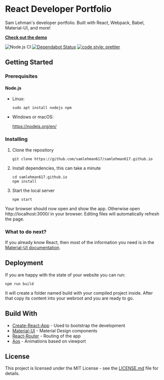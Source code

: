 # React Developer Portfolio
Sam Lehman's developer portfolio. Built with React, Webpack, Babel, Material-UI, and more!

[**Check out the demo**](https://samlehman.me)

![Node.js CI](https://github.com/samlehman617/samlehman617.github.io/workflows/Node.js%20CI/badge.svg)
[![Dependabot Status](https://api.dependabot.com/badges/status?host=github&repo=samlehman617/samlehman617.github.io)](https://dependabot.com)
[![code style: prettier](https://img.shields.io/badge/code_style-prettier-ff69b4.svg)](https://github.com/prettier/prettier)


## Getting Started

### Prerequisites

#### Node.js

* Linux:

   ```
   sudo apt install nodejs npm
   ```

* Windows or macOS:

   https://nodejs.org/en/

### Installing

1. Clone the repository

   ```
   git clone https://github.com/samlehman617/samlehman617.github.io
   ```
2. Install dependencies, this can take a minute

   ```
   cd samlehman617.github.io
   npm install
   ```
3. Start the local server

   ```
   npm start
   ```

Your browser should now open and show the app. Otherwise open http://localhost:3000/ in your browser. Editing files will automatically refresh the page.

### What to do next?

If you already know React, then most of the information you need is in the [Material-UI documentation](https://material-ui.com/getting-started/usage/).

## Deployment

If you are happy with the state of your website you can run:

```
npm run build 
```

It will create a folder named build with your compiled project inside. After that copy its content into your webroot and you are ready to go.

## Build With

* [Create-React-App](https://github.com/facebook/create-react-app) - Used to bootstrap the development
* [Material-UI](https://github.com/mui-org/material-ui) - Material Design components
* [React-Router](https://github.com/ReactTraining/react-router) - Routing of the app
* [Aos](https://github.com/michalsnik/aos) - Animations based on viewport


## License

This project is licensed under the MIT License - see the [LICENSE.md](https://github.com/samlehman617/developer-portfolio/blob/master/LICENSE) file for details.
